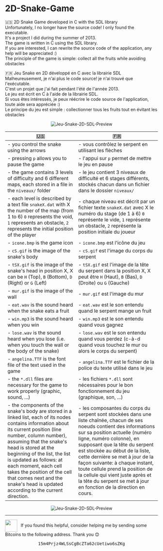 # 2D-Snake-Game
:us: 2D Snake Game developed in C with the SDL library  
Unfortunately, I no longer have the source code! I only found the executable.  
It's a project I did during the summer of 2013.  
The game is written in C using the SDL library.  
If you are interested, I can rewrite the source code of the application, any help will be appreciated :)  
The principle of the game is simple: collect all the fruits while avoiding obstacles  
  
:fr: Jeu Snake en 2D développé en C avec la librairie SDL  
Malheureusement, je n'ai plus le code source! je n'ai trouvé que l'exécutable.  
C'est un projet que j'ai fait pendant l'été de l'année 2013.  
Le jeu est écrit en C à l'aide de la librairie SDL.  
Si vous êtes intéressés, je peux réécrire le code source de l'application, toute aide sera appréciée :)  
Le principe du jeu est simple : collectionner tous les fruits tout en évitant les obstacles  

<p align="center">
  <img src="https://raw.githubusercontent.com/stoufa/Jeu-Snake-2D-SDL/master/snake.gif" alt="Jeu-Snake-2D-SDL-Preview"/>
</p>

| :us: | :fr: |
|------|------|
| - you control the snake using the arrows | - vous contrôlez le serpent en utilisant les flèches |
| - pressing `p` allows you to pause the game | - l'appui sur `p` permet de mettre le jeu en pause |
| - the game contains 3 levels of difficulty and 6 different maps, each stored in a file in the `niveaux/` folder | - le jeu contient 3 niveaux de difficulté et 6 stages différents,  stockés chacun dans un fichier dans le dossier `niveaux/` |
| - each level is described by a text file `snakeX.dat` with X the number of the map (from 1 to 6) `0` represents the void, `1` represents an obstacle, `2` represents the initial position of the player | - chaque niveau est décrit par un fichier texte `snakeX.dat` avec X le numéro du stage (de 1 à 6) `0` représente le vide, `1` représente un obstacle, `2` représente la position initiale du joueur |
| - `icone.bmp` is the game icon | - `icone.bmp` est l'icône du jeu |
| - `cS.gif` is the image of the snake's body | - `cS.gif` est l'image du corps du serpent |
| - `tSX.gif` is the image of the snake's head in position X, X can be `H` (Top), `B` (Bottom), `D` (Right) or `G` (Left) | - `tSX.gif` est l'image de la tête du serpent dans la position X, X peut être `H` (Haut), `B` (Bas), `D` (Droite) ou `G` (Gauche) |
| - `mur.gif` is the image of the wall | - `mur.gif` est l'image du mur |
| - `eat.wav` is the sound heard when the snake eats a fruit | - `eat.wav` est le son entendu quand le serpent mange un fruit |
| - `win.mp3` is the sound heard when you win | - `win.mp3` est le son entendu quand vous gagnez |
| - `lose.wav` is the sound heard when you lose (i.e. when you touch the wall or the body of the snake) | - `lose.wav` est le son entendu quand vous perdez (c-à-d quand vous touchez le mur ou alors le corps du serpent) |
| - `angelina.TTF` is the font file of the text used in the game | - `angelina.TTF` est le fichier de la police du texte utilisé dans le jeu |
| - the `*.dll` files are necessary for the game to work properly (graphic, sound, ...) | - les fichiers `*.dll` sont nécessaires pour le bon fonctionnement du jeu (graphique, son, ...) |
| - the components of the snake's body are stored in a linked list, each of its nodes contains information about its current position (line number, column number), assuming that the snake's head is stored at the beginning of the list, the list is updated as follows: at each moment, each cell takes the position of the cell that comes next and the snake's head is updated according to the current direction. | - les composantes du corps du serpent sont stockées dans une liste chaînée, chacun de ses noeuds contient des informations sur sa position actuelle (numéro ligne, numéro colonne), en supposant que la tête du serpent est stockée au début de la liste, cette dernière se met à jour de la façon suivante: à chaque instant, toute cellule prend la position de la cellule qui vient juste après et la tête du serpent se met à jour en fonction de la direction en cours. |

<p align="center">
  <img src="https://raw.githubusercontent.com/stoufa/Jeu-Snake-2D-SDL/master/screenshots/06.png" alt="Jeu-Snake-2D-SDL-Preview"/>
</p>

<hr>

<img src="https://emojis.slackmojis.com/emojis/images/1485555744/1681/bitcoin.png" valign="middle" width="40" /> &nbsp; If you found this helpful, consider helping me by sending some Bitcoins to the following address. Thank you 😊

<pre align="center">
15m4Prjz4WLSsCgBcZTa62cUetiwo6sZKg
</pre>

